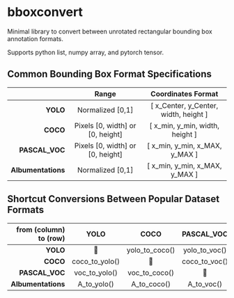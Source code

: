 # bboxconvert
Minimal library to convert between unrotated rectangular bounding box annotation formats.

Supports python list, numpy array, and pytorch tensor.

## Common Bounding Box Format Specifications

|                	|               Range              	|           Coordinates Format          	|
|--------------:	|:--------------------------------:	|:-------------------------------------:	|
|      **YOLO**      	|         Normalized [0,1]         	| [ x_Center, y_Center, width, height ] 	|
|      **COCO**      	| Pixels [0, width] or [0, height] 	|    [ x_min, y_min, width, height ]    	|
|   **PASCAL_VOC**   	| Pixels [0, width] or [0, height] 	|     [ x_min, y_min, x_MAX, y_MAX ]    	|
| **Albumentations** 	|         Normalized [0,1]         	|     [ x_min, y_min, x_MAX, y_MAX ]    	|

## Shortcut Conversions Between Popular Dataset Formats

| from (column) to (row) 	| YOLO           	| COCO           	| PASCAL_VOC    	| Albumentations 	|
|------------------------:|:---------------:|:---------------:|:--------------: |:---------------:|
| **YOLO**                  	| 🌸              	| yolo_to_coco() 	| yolo_to_voc() 	| yolo_to_A      	|
| **COCO**                   	| coco_to_yolo() 	| 🌸              	| coco_to_voc() 	| coco_to_A      	|
| **PASCAL_VOC**            	| voc_to_yolo()  	| voc_to_coco()  	| 🌸             	| voc_to_A()     	|
| **Albumentations**         	| A_to_yolo()    	| A_to_coco()    	| A_to_voc()    	| 🌸              	|
